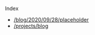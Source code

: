 <script>
    import Debug from '../components/util/Debug.svelte'
</script>

Index

-   [/blog/2020/09/28/placeholder](/blog/2020/09/28/placeholder)
-   [/projects/blog](/projects/blog)

<Debug />